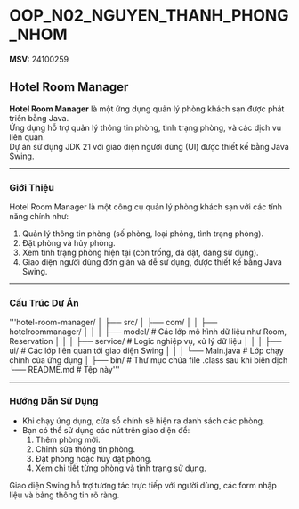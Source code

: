 # OOP_N02_NGUYEN_THANH_PHONG_NHOM
**MSV:** 24100259

## Hotel Room Manager

**Hotel Room Manager** là một ứng dụng quản lý phòng khách sạn được phát triển bằng Java.  
Ứng dụng hỗ trợ quản lý thông tin phòng, tình trạng phòng, và các dịch vụ liên quan.  
Dự án sử dụng JDK 21 với giao diện người dùng (UI) được thiết kế bằng Java Swing.

---

### Giới Thiệu
Hotel Room Manager là một công cụ quản lý phòng khách sạn với các tính năng chính như:

1. Quản lý thông tin phòng (số phòng, loại phòng, tình trạng phòng).
2. Đặt phòng và hủy phòng.
3. Xem tình trạng phòng hiện tại (còn trống, đã đặt, đang sử dụng).
4. Giao diện người dùng đơn giản và dễ sử dụng, được thiết kế bằng Java Swing.

---

### Cấu Trúc Dự Án
'''hotel-room-manager/
│
├── src/
│ ├── com/
│ │ ├── hotelroommanager/
│ │ │ ├── model/ # Các lớp mô hình dữ liệu như Room, Reservation
│ │ │ ├── service/ # Logic nghiệp vụ, xử lý dữ liệu
│ │ │ ├── ui/ # Các lớp liên quan tới giao diện Swing
│ │ │ └── Main.java # Lớp chạy chính của ứng dụng
│
├── bin/ # Thư mục chứa file .class sau khi biên dịch
└── README.md # Tệp này'''


---

### Hướng Dẫn Sử Dụng

- Khi chạy ứng dụng, cửa sổ chính sẽ hiện ra danh sách các phòng.
- Bạn có thể sử dụng các nút trên giao diện để:
  1. Thêm phòng mới.
  2. Chỉnh sửa thông tin phòng.
  3. Đặt phòng hoặc hủy đặt phòng.
  4. Xem chi tiết từng phòng và tình trạng sử dụng.

Giao diện Swing hỗ trợ tương tác trực tiếp với người dùng, các form nhập liệu và bảng thông tin rõ ràng.
